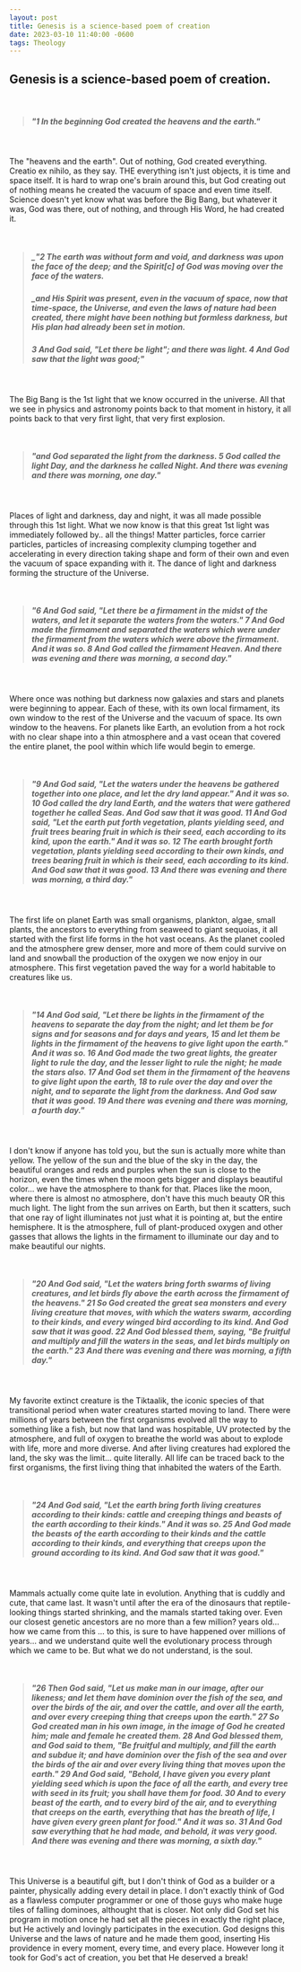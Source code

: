 ```yaml
---
layout: post
title: Genesis is a science-based poem of creation
date: 2023-03-10 11:40:00 -0600
tags: Theology
---
```


## Genesis is a science-based poem of creation.

<br>

> ##### _"1 In the beginning God created the heavens and the earth."_

<br>

The "heavens and the earth". Out of nothing, God created everything. Creatio ex nihilo, as they say. THE everything isn't just objects, it is time and space itself. It is hard to wrap one's brain around this, but God creating out of nothing means he created the vacuum of space and even time itself. Science doesn't yet know what was before the Big Bang, but whatever it was, God was there, out of nothing, and through His Word, he had created it.

<br>

> ##### _"2 The earth was without form and void, and darkness was upon the face of the deep; and the Spirit[c] of God was moving over the face of the waters.
> ##### _and His Spirit was present, even in the vacuum of space, now that time-space, the Universe, and even the laws of nature had been created, there might have been nothing but formless darkness, but His plan had already been set in motion.
> ##### _3 And God said, "Let there be light"; and there was light. 4 And God saw that the light was good;"_

<br>

The Big Bang is the 1st light that we know occurred in the universe. All that we see in physics and astronomy points back to that moment in history, it all points back to that very first light, that very first explosion.
 

<br>

> ##### _"and God separated the light from the darkness. 5 God called the light Day, and the darkness he called Night. And there was evening and there was morning, one day."_

<br>

Places of light and darkness, day and night, it was all made possible through this 1st light. What we now know is that this great 1st light was immediately followed by.. all the things! Matter particles, force carrier particles, particles of increasing complexity clumping together and accelerating in every direction taking shape and form of their own and even the vacuum of space expanding with it. The dance of light and darkness forming the structure of the Universe.

<br>

> ##### _"6 And God said, "Let there be a firmament in the midst of the waters, and let it separate the waters from the waters." 7 And God made the firmament and separated the waters which were under the firmament from the waters which were above the firmament. And it was so. 8 And God called the firmament Heaven. And there was evening and there was morning, a second day."_

<br>

Where once was nothing but darkness now galaxies and stars and planets were beginning to appear. Each of these, with its own local firmament, its own window to the rest of the Universe and the vacuum of space. Its own window to the heavens. For planets like Earth, an evolution from a hot rock with no clear shape into a thin atmosphere and a vast ocean that covered the entire planet, the pool within which life would begin to emerge.

<br>

> ##### _"9 And God said, "Let the waters under the heavens be gathered together into one place, and let the dry land appear." And it was so. 10 God called the dry land Earth, and the waters that were gathered together he called Seas. And God saw that it was good. 11 And God said, "Let the earth put forth vegetation, plants yielding seed, and fruit trees bearing fruit in which is their seed, each according to its kind, upon the earth." And it was so. 12 The earth brought forth vegetation, plants yielding seed according to their own kinds, and trees bearing fruit in which is their seed, each according to its kind. And God saw that it was good. 13 And there was evening and there was morning, a third day."_

<br>

The first life on planet Earth was small organisms, plankton, algae, small plants, the ancestors to everything from seaweed to giant sequoias, it all started with the first life forms in the hot vast oceans. As the planet cooled and the atmosphere grew denser, more and more of them could survive on land and snowball the production of the oxygen we now enjoy in our atmosphere. This first vegetation paved the way for a world habitable to creatures like us.

<br>

> ##### _"14 And God said, "Let there be lights in the firmament of the heavens to separate the day from the night; and let them be for signs and for seasons and for days and years, 15 and let them be lights in the firmament of the heavens to give light upon the earth." And it was so. 16 And God made the two great lights, the greater light to rule the day, and the lesser light to rule the night; he made the stars also. 17 And God set them in the firmament of the heavens to give light upon the earth, 18 to rule over the day and over the night, and to separate the light from the darkness. And God saw that it was good. 19 And there was evening and there was morning, a fourth day."_

<br>

I don't know if anyone has told you, but the sun is actually more white than yellow. The yellow of the sun and the blue of the sky in the day, the beautiful oranges and reds and purples when the sun is close to the horizon, even the times when the moon gets bigger and displays beautiful color… we have the atmosphere to thank for that. Places like the moon, where there is almost no atmosphere, don't have this much beauty OR this much light. The light from the sun arrives on Earth, but then it scatters, such that one ray of light illuminates not just what it is pointing at, but the entire hemisphere. It is the atmosphere, full of plant-produced oxygen and other gasses that allows the lights in the firmament to illuminate our day and to make beautiful our nights.

<br>

> ##### _"20 And God said, "Let the waters bring forth swarms of living creatures, and let birds fly above the earth across the firmament of the heavens." 21 So God created the great sea monsters and every living creature that moves, with which the waters swarm, according to their kinds, and every winged bird according to its kind. And God saw that it was good. 22 And God blessed them, saying, "Be fruitful and multiply and fill the waters in the seas, and let birds multiply on the earth." 23 And there was evening and there was morning, a fifth day."_

<br>

My favorite extinct creature is the Tiktaalik, the iconic species of that transitional period when water creatures started moving to land. There were millions of years between the first organisms evolved all the way to something like a fish, but now that land was hospitable, UV protected by the atmosphere, and full of oxygen to breathe the world was about to explode with life, more and more diverse. And after living creatures had explored the land, the sky was the limit… quite literally. All life can be traced back to the first organisms, the first living thing that inhabited the waters of the Earth. 

<br>

> ##### _"24 And God said, "Let the earth bring forth living creatures according to their kinds: cattle and creeping things and beasts of the earth according to their kinds." And it was so. 25 And God made the beasts of the earth according to their kinds and the cattle according to their kinds, and everything that creeps upon the ground according to its kind. And God saw that it was good."_

<br>

Mammals actually come quite late in evolution. Anything that is cuddly and cute, that came last. It wasn't until after the era of the dinosaurs that reptile-looking things started shrinking, and the mamals started taking over. Even our closest genetic ancestors are no more than a few million? years old… how we came from this … to this, is sure to have happened over millions of years… and we understand quite well the evolutionary process through which we came to be. But what we do not understand, is the soul.

<br>

> ##### _"26 Then God said, "Let us make man in our image, after our likeness; and let them have dominion over the fish of the sea, and over the birds of the air, and over the cattle, and over all the earth, and over every creeping thing that creeps upon the earth." 27 So God created man in his own image, in the image of God he created him; male and female he created them. 28 And God blessed them, and God said to them, "Be fruitful and multiply, and fill the earth and subdue it; and have dominion over the fish of the sea and over the birds of the air and over every living thing that moves upon the earth." 29 And God said, "Behold, I have given you every plant yielding seed which is upon the face of all the earth, and every tree with seed in its fruit; you shall have them for food. 30 And to every beast of the earth, and to every bird of the air, and to everything that creeps on the earth, everything that has the breath of life, I have given every green plant for food." And it was so. 31 And God saw everything that he had made, and behold, it was very good. And there was evening and there was morning, a sixth day."_

<br>

This Universe is a beautiful gift, but I don't think of God as a builder or a painter, physically adding every detail in place. I don't exactly think of God as a flawless computer programmer or one of those guys who make huge tiles of falling dominoes, althought that is closer. Not only did God set his program in motion once he had set all the pieces in exactly the right place, but He actively and lovingly participates in the execution. God designs this Universe and the laws of nature and he made them good, inserting His providence in every moment, every time, and every place. However long it took for God's act of creation, you bet that He deserved a break!
